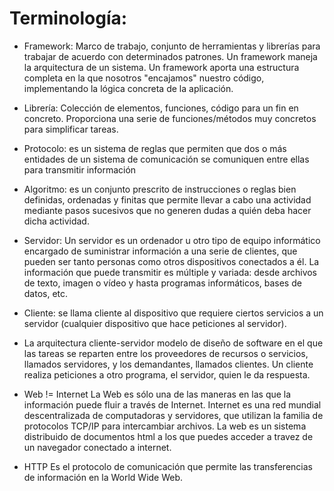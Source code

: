 # Terminología:
* Framework: Marco de trabajo, conjunto de herramientas y librerías para trabajar de acuerdo con determinados patrones. Un framework maneja la arquitectura de un sistema. Un framework aporta una estructura completa en la que nosotros "encajamos" nuestro código, implementando la lógica concreta de la aplicación. 
* Librería: Colección de elementos, funciones, código para un fin en concreto. Proporciona una serie de funciones/métodos muy concretos para simplificar tareas. 
* Protocolo: es un sistema de reglas que permiten que dos o más entidades de un sistema de comunicación se comuniquen entre ellas para transmitir información 
* Algoritmo: es un conjunto prescrito de instrucciones o reglas bien definidas, ordenadas y finitas que permite llevar a cabo una actividad mediante pasos sucesivos que no generen dudas a quién deba hacer dicha actividad. 
* Servidor: Un servidor es un ordenador u otro tipo de equipo informático encargado de suministrar información a una serie de clientes, que pueden ser tanto personas como otros dispositivos conectados a él. La información que puede transmitir es múltiple y variada: desde archivos de texto, imagen o vídeo y hasta programas informáticos, bases de datos, etc. 
* Cliente: se llama cliente al dispositivo que requiere ciertos servicios a un servidor (cualquier dispositivo que hace peticiones al servidor). 

* La arquitectura cliente-servidor modelo de diseño de software en el que las tareas se reparten entre los proveedores de recursos o servicios, llamados servidores, y los demandantes, llamados clientes. Un cliente realiza peticiones a otro programa, el servidor, quien le da respuesta.

* Web != Internet
La Web es sólo una de las maneras en las que la información puede fluir a través de Internet.
Internet es una red mundial descentralizada de computadoras y servidores, que utilizan la familia de protocolos TCP/IP para intercambiar archivos.
La web es un sistema distribuido de documentos html a los que puedes acceder a travez de un navegador conectado a internet.

* HTTP
Es el protocolo de comunicación que permite las transferencias de información en la World Wide Web. 
